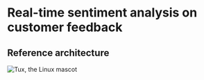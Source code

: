 # Real-time sentiment analysis on customer feedback

## Reference architecture

![Tux, the Linux mascot](real-time-sentiment-flinkSQL-KDAStudio/images/kda1.PNG)

